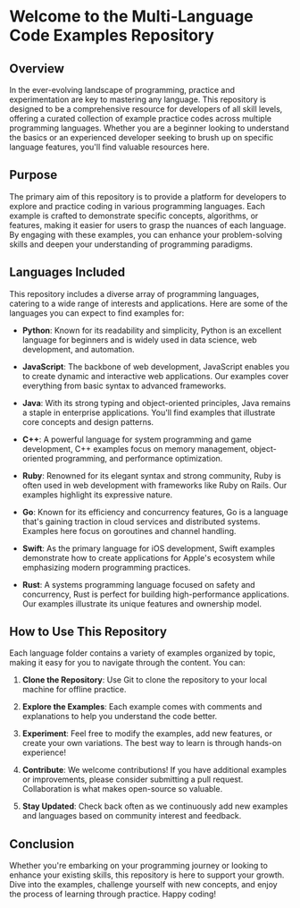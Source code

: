 # Welcome to the Multi-Language Code Examples Repository

## Overview

In the ever-evolving landscape of programming, practice and experimentation are key to mastering any language. This repository is designed to be a comprehensive resource for developers of all skill levels, offering a curated collection of example practice codes across multiple programming languages. Whether you are a beginner looking to understand the basics or an experienced developer seeking to brush up on specific language features, you'll find valuable resources here.

## Purpose

The primary aim of this repository is to provide a platform for developers to explore and practice coding in various programming languages. Each example is crafted to demonstrate specific concepts, algorithms, or features, making it easier for users to grasp the nuances of each language. By engaging with these examples, you can enhance your problem-solving skills and deepen your understanding of programming paradigms.

## Languages Included

This repository includes a diverse array of programming languages, catering to a wide range of interests and applications. Here are some of the languages you can expect to find examples for:

- **Python**: Known for its readability and simplicity, Python is an excellent language for beginners and is widely used in data science, web development, and automation.
  
- **JavaScript**: The backbone of web development, JavaScript enables you to create dynamic and interactive web applications. Our examples cover everything from basic syntax to advanced frameworks.

- **Java**: With its strong typing and object-oriented principles, Java remains a staple in enterprise applications. You'll find examples that illustrate core concepts and design patterns.

- **C++**: A powerful language for system programming and game development, C++ examples focus on memory management, object-oriented programming, and performance optimization.

- **Ruby**: Renowned for its elegant syntax and strong community, Ruby is often used in web development with frameworks like Ruby on Rails. Our examples highlight its expressive nature.

- **Go**: Known for its efficiency and concurrency features, Go is a language that's gaining traction in cloud services and distributed systems. Examples here focus on goroutines and channel handling.

- **Swift**: As the primary language for iOS development, Swift examples demonstrate how to create applications for Apple's ecosystem while emphasizing modern programming practices.

- **Rust**: A systems programming language focused on safety and concurrency, Rust is perfect for building high-performance applications. Our examples illustrate its unique features and ownership model.

## How to Use This Repository

Each language folder contains a variety of examples organized by topic, making it easy for you to navigate through the content. You can:

1. **Clone the Repository**: Use Git to clone the repository to your local machine for offline practice.
   
2. **Explore the Examples**: Each example comes with comments and explanations to help you understand the code better.

3. **Experiment**: Feel free to modify the examples, add new features, or create your own variations. The best way to learn is through hands-on experience!

4. **Contribute**: We welcome contributions! If you have additional examples or improvements, please consider submitting a pull request. Collaboration is what makes open-source so valuable.

5. **Stay Updated**: Check back often as we continuously add new examples and languages based on community interest and feedback.

## Conclusion

Whether you're embarking on your programming journey or looking to enhance your existing skills, this repository is here to support your growth. Dive into the examples, challenge yourself with new concepts, and enjoy the process of learning through practice. Happy coding!
